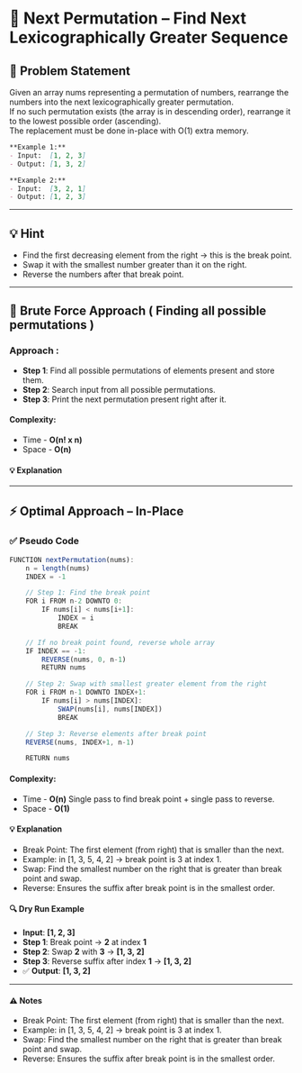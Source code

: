 # 🔄 Next Permutation – Find Next Lexicographically Greater Sequence

## 🧩 Problem Statement
Given an array nums representing a permutation of numbers, rearrange the numbers into the next lexicographically greater permutation. <br>
If no such permutation exists (the array is in descending order), rearrange it to the lowest possible order (ascending). <br>
The replacement must be done in-place with O(1) extra memory.

```markdown
**Example 1:**
- Input:  [1, 2, 3]
- Output: [1, 3, 2]

**Example 2:**
- Input:  [3, 2, 1]
- Output: [1, 2, 3]
```

---

## 💡 Hint
- Find the first decreasing element from the right → this is the break point.
- Swap it with the smallest number greater than it on the right.
- Reverse the numbers after that break point.

---

## 🧱 Brute Force Approach ( Finding all possible permutations )
### Approach :
- **Step 1**: Find all possible permutations of elements present and store them.
- **Step 2**: Search input from all possible permutations.
- **Step 3**: Print the next permutation present right after it.
#### Complexity:
- Time - **O(n! x n)** 
- Space - **O(n)**
#### 💡 Explanation

---

## ⚡ Optimal Approach – In-Place
### ✅ Pseudo Code
```js
FUNCTION nextPermutation(nums):
    n = length(nums)
    INDEX = -1

    // Step 1: Find the break point
    FOR i FROM n-2 DOWNTO 0:
        IF nums[i] < nums[i+1]:
            INDEX = i
            BREAK

    // If no break point found, reverse whole array
    IF INDEX == -1:
        REVERSE(nums, 0, n-1)
        RETURN nums

    // Step 2: Swap with smallest greater element from the right
    FOR i FROM n-1 DOWNTO INDEX+1:
        IF nums[i] > nums[INDEX]:
            SWAP(nums[i], nums[INDEX])
            BREAK

    // Step 3: Reverse elements after break point
    REVERSE(nums, INDEX+1, n-1)

    RETURN nums
```
#### Complexity:
- Time - **O(n)** Single pass to find break point + single pass to reverse.
- Space - **O(1)**
#### 💡 Explanation
- Break Point: The first element (from right) that is smaller than the next.
- Example: in [1, 3, 5, 4, 2] → break point is 3 at index 1.
- Swap: Find the smallest number on the right that is greater than break point and swap.
- Reverse: Ensures the suffix after break point is in the smallest order.
#### 🔍 Dry Run Example
- **Input**: **[1, 2, 3]**
- **Step 1**: Break point → **2** at index **1**
- **Step 2**: Swap **2** with **3** → **[1, 3, 2]**
- **Step 3**: Reverse suffix after index **1** → **[1, 3, 2]**
- ✅ **Output**: **[1, 3, 2]**

---

#### ⚠️ Notes
- Break Point: The first element (from right) that is smaller than the next.
- Example: in [1, 3, 5, 4, 2] → break point is 3 at index 1.
- Swap: Find the smallest number on the right that is greater than break point and swap.
- Reverse: Ensures the suffix after break point is in the smallest order.